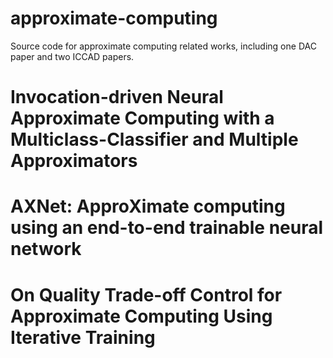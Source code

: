 # approximate-computing
Source code for approximate computing related works, including one DAC paper and two ICCAD papers.
# Invocation-driven Neural Approximate Computing with a Multiclass-Classifier and Multiple Approximators
# AXNet: ApproXimate computing using an end-to-end trainable neural network
# On Quality Trade-off Control for Approximate Computing Using Iterative Training
